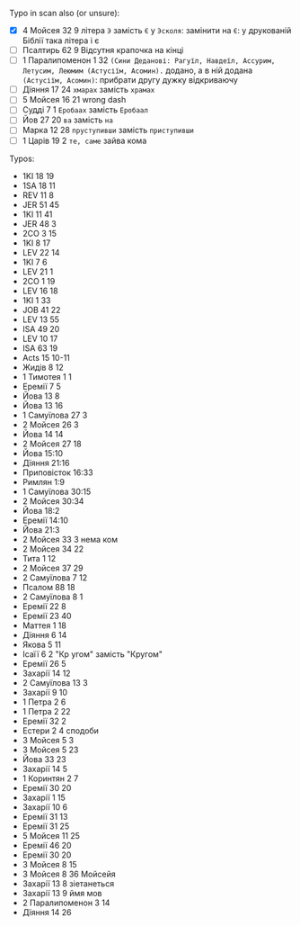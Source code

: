 Typo in scan also (or unsure):
- [x] 4 Мойсея 32 9 літера `Э` замість `Є` у `Эсколя`: замінити на `Є`: у друкованій Біблії така літера і є
- [ ] Псалтирь 62 9 Відсутня крапочка на кінці
- [ ] 1 Паралипоменон 1 32 `(Сини Деданові: Рагуїл, Навдеїл, Ассурим, Летусим, Леюмим (Астусіїм, Асомин).` додано, а в ній додана `(Астусіїм, Асомин)`: прибрати другу дужку відкриваючу
- [ ] Дїяння 17 24 `хмарах` замість `храмах`
- [ ] 5 Мойсея 16 21 wrong dash
- [ ] Судді 7 1 `Еробаах` замість `Еробаал`
- [ ] Йов 27 20 `ва` замість `на`
- [ ] Марка 12 28 `пруступивши` замість `приступивши`
- [ ] 1 Царів 19 2 `те, саме` зайва кома

Typos:
- 1KI 18 19
- 1SA 18 11
- REV 11 8
- JER 51 45 
- 1KI 11 41 
- JER 48 3 
- 2CO 3 15 
- 1KI 8 17 
- LEV 22 14 
- 1KI 7 6 
- LEV 21 1 
- 2CO 1 19 
- LEV 16 18 
- 1KI 1 33 
- JOB 41 22 
- LEV 13 55 
- ISA 49 20 
- LEV 10 17 
- ISA 63 19 
- Acts 15 10-11
- Жидів 8 12
- 1 Тимотея 1 1
- Еремії 7 5
- Йова 13 8
- Йова 13 16
- 1 Самуїлова 27 3
- 2 Мойсея 26 3
- Йова 14 14
- 2 Мойсея 27 18
- Йова 15:10
- Дїяння 21:16
- Приповісток 16:33
- Римлян 1:9
- 1 Самуїлова 30:15
- 2 Мойсея 30:34
- Йова 18:2
- Еремії 14:10
- Йова 21:3
- 2 Мойсея 33 3 нема ком
- 2 Мойсея 34 22
- Тита 1 12
- 2 Мойсея 37 29
- 2 Самуїлова 7 12
- Псалом 88 18
- 2 Самуїлова 8 1
- Еремії 22 8
- Еремії 23 40
- Маттея 1 18
- Дїяння 6 14
- Якова 5 11
- Ісаїї 6 2 "Кр угом" замість "Кругом"
- Еремії 26 5
- Захарії 14 12
- 2 Самуїлова 13 3
- Захарії 9 10
- 1 Петра 2 6
- 1 Петра 2 22
- Еремії 32 2
- Естери 2 4 сподоби
- 3 Мойсея 5 3
- 3 Мойсея 5 23
- Йова 33 23
- Захарії 14 5
- 1 Коринтян 2 7
- Еремії 30 20
- Захарії 1 15
- Захарії 10 6
- Еремії 31 13
- Еремії 31 25
- 5 Мойсея 11 25
- Еремії 46 20
- Еремії 30 20
- 3 Мойсея 8 15
- 3 Мойсея 8 36 Мойсейя
- Захарії 13 8 зіетанеться
- Захарії 13 9 ймя мов
- 2 Паралипоменон 3 14
- Дїяння 14 26
